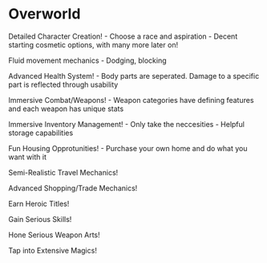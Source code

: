 # Overworld

Detailed Character Creation!
    - Choose a race and aspiration
    - Decent starting cosmetic options, with many more later on!

Fluid movement mechanics
    - Dodging, blocking

Advanced Health System!
    - Body parts are seperated. Damage to a specific part is reflected through usability

Immersive Combat/Weapons!
    - Weapon categories have defining features and each weapon has unique stats

Immersive Inventory Management!
    - Only take the neccesities
    - Helpful storage capabilities

Fun Housing Opprotunities!
    - Purchase your own home and do what you want with it

Semi-Realistic Travel Mechanics!

Advanced Shopping/Trade Mechanics!

Earn Heroic Titles!

Gain Serious Skills!

Hone Serious Weapon Arts!

Tap into Extensive Magics!